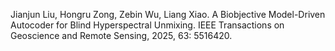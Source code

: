 Jianjun Liu, Hongru Zong, Zebin Wu, Liang Xiao. A Biobjective Model-Driven Autocoder for Blind Hyperspectral Unmixing. IEEE Transactions on Geoscience and Remote Sensing, 2025, 63: 5516420.
